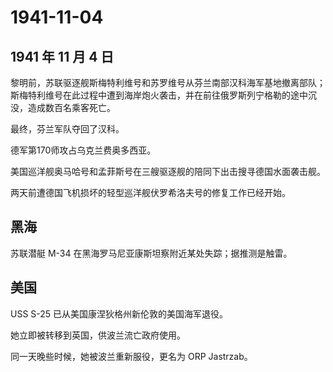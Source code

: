 # 1941-11-04

## 1941 年 11 月 4 日

黎明前，苏联驱逐舰斯梅特利维号和苏罗维号从芬兰南部汉科海军基地撤离部队；斯梅特利维号在此过程中遭到海岸炮火袭击，并在前往俄罗斯列宁格勒的途中沉没，造成数百名乘客死亡。

最终，芬兰军队夺回了汉科。

德军第170师攻占乌克兰费奥多西亚。

美国巡洋舰奥马哈号和孟菲斯号在三艘驱逐舰的陪同下出击搜寻德国水面袭击舰。

两天前遭德国飞机损坏的轻型巡洋舰伏罗希洛夫号的修复工作已经开始。

## 黑海

苏联潜艇 M-34 在黑海罗马尼亚康斯坦察附近某处失踪；据推测是触雷。

## 美国

USS S-25 已从美国康涅狄格州新伦敦的美国海军退役。

她立即被转移到英国，供波兰流亡政府使用。

同一天晚些时候，她被波兰重新服役，更名为 ORP Jastrzab。

